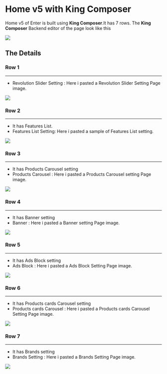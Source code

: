 # Home v5 with King Composer

Home v5 of Enter is built using **King Composer**.It has 7 rows. The **King Composer** Backend editor of the page look like this

![](http://transvelo.github.io/docs/enter/images/kc-homev5-setting.png)


## The Details

### Row 1
---
* Revolution Slider Setting : Here i pasted a Revolution Slider Setting Page image.

![](http://transvelo.github.io/docs/enter/images/home5-slider-setting.png)

### Row 2
---
* It has Features List.
* Features List Setting: Here i pasted a sample of Features List setting.

![](http://transvelo.github.io/docs/enter/images/kc-features-list-setting.png)

### Row 3
---
* It has Products Carousel setting
* Products Carousel : Here i pasted a Products Carousel setting Page image.

![](http://transvelo.github.io/docs/enter/images/kc-products-carousel-setting.png)


### Row 4
---
* It has Banner setting
* Banner : Here i pasted a Banner setting Page image.


![](http://transvelo.github.io/docs/enter/images/kc-banner-setting.png)

### Row 5
---
* It has Ads Block setting
* Ads Block : Here i pasted a Ads Block Setting Page image.

![](http://transvelo.github.io/docs/enter/images/kc-ads-block-setting.png)

### Row 6
---
* It has Products cards Carousel setting
* Products cards Carousel : Here i pasted a Products cards Carousel Setting Page image.

![](http://transvelo.github.io/docs/enter/images/kc-products-cards-carousel-setting.png)

### Row 7
---
* It has Brands setting
* Brands Setting : Here i pasted a Brands Setting Page image.

![](http://transvelo.github.io/docs/enter/images/kc-brands-carousel-setting.png)
